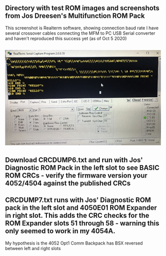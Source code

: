 Directory with test ROM images and screenshots from Jos Dreesen's Multifunction ROM Pack
---
This screenshot is Realterm software, showing connection baud rate
I have several crossover cables connecting the MFM to PC USB Serial converter and haven't reproduced this success yet (as of Oct 5 2020)

![Label and PCB front](./4054aRS232captureOfMFMprotoWithJumperPrinting.jpeg)
---
Download CRCDUMP6.txt and run with Jos' Diagnostic ROM Pack in the left slot to see BASIC ROM CRCs - verify the firmware version your 4052/4504 against the published CRCs
---
CRCDUMP7.txt runs with Jos' Diagnostic ROM pack in the left slot and 4050E01 ROM Expander in right slot.
This adds the CRC checks for the ROM Expander slots 51 through 58 - warning this only seemed to work in my 4054A.
---
My hypothesis is the 4052 Opt1 Comm Backpack has BSX reversed between left and right slots
